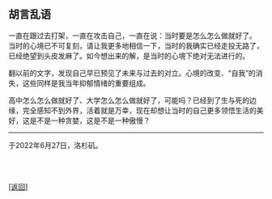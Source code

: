 ## 胡言乱语

一直在跟过去打架，一直在攻击自己，一直在说：当时要是怎么怎么做就好了。 当时的心境已不可复刻，请让我更多地相信一下，当时的我确实已经走投无路了，已经绝望到头皮发麻了。如今想出来的解，是当时的心境下绝对无法进行的。

翻以前的文字，发现自己早已预见了未来与过去的对立。心境的改变、“自我”的消失，这些同样是我当年抑郁情绪的重要组成。

高中怎么怎么做就好了、大学怎么怎么做就好了，可能吗？已经到了生与死的边缘，完全感知不到外界，活着就是万幸，现在却想让当时的自己更多领悟生活的美好，这是不是一种贪婪，这是不是一种傲慢？

------

于2022年6月27日，洛杉矶。

<br>

<br>

[[返回]](../../../../sites/小作文们/碎碎念.md)
